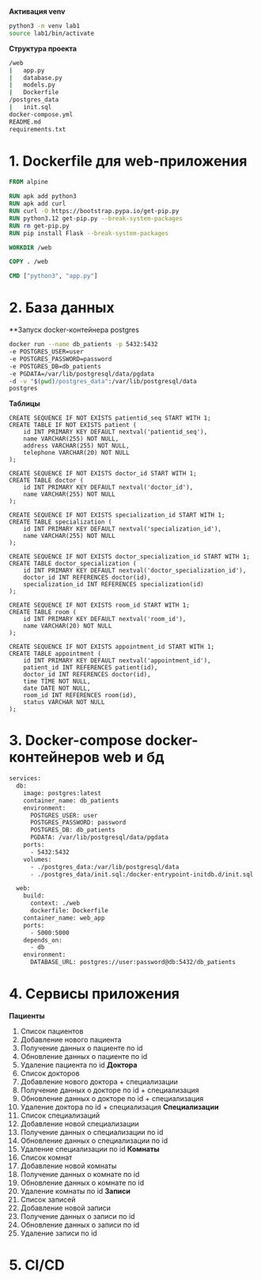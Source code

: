 **Активация venv**
```bash
python3 -m venv lab1
source lab1/bin/activate
```
**Структура проекта**
```bash
/web
|   app.py
|   database.py
|   models.py
|   Dockerfile
/postgres_data
|   init.sql
docker-compose.yml
README.md
requirements.txt
```
# 1. Dockerfile для web-приложения
```Dockerfile
FROM alpine

RUN apk add python3
RUN apk add curl
RUN curl -O https://bootstrap.pypa.io/get-pip.py
RUN python3.12 get-pip.py --break-system-packages
RUN rm get-pip.py
RUN pip install Flask --break-system-packages

WORKDIR /web

COPY . /web

CMD ["python3", "app.py"]
```
# 2. База данных
**Запуск docker-контейнера postgres
```bash
docker run --name db_patients -p 5432:5432    
-e POSTGRES_USER=user    
-e POSTGRES_PASSWORD=password   
-e POSTGRES_DB=db_patients    
-e PGDATA=/var/lib/postgresql/data/pgdata    
-d -v "$(pwd)/postgres_data":/var/lib/postgresql/data 
postgres
```
**Таблицы**
```
CREATE SEQUENCE IF NOT EXISTS patientid_seq START WITH 1;
CREATE TABLE IF NOT EXISTS patient (
    id INT PRIMARY KEY DEFAULT nextval('patientid_seq'),
    name VARCHAR(255) NOT NULL,
    address VARCHAR(255) NOT NULL,
    telephone VARCHAR(20) NOT NULL
);

CREATE SEQUENCE IF NOT EXISTS doctor_id START WITH 1;
CREATE TABLE doctor (
    id INT PRIMARY KEY DEFAULT nextval('doctor_id'),
    name VARCHAR(255) NOT NULL
);

CREATE SEQUENCE IF NOT EXISTS specialization_id START WITH 1;
CREATE TABLE specialization (
    id INT PRIMARY KEY DEFAULT nextval('specialization_id'),
    name VARCHAR(255) NOT NULL
);

CREATE SEQUENCE IF NOT EXISTS doctor_specialization_id START WITH 1;
CREATE TABLE doctor_specialization (
    id INT PRIMARY KEY DEFAULT nextval('doctor_specialization_id'),
    doctor_id INT REFERENCES doctor(id),
    specialization_id INT REFERENCES specialization(id)
);

CREATE SEQUENCE IF NOT EXISTS room_id START WITH 1;
CREATE TABLE room (
    id INT PRIMARY KEY DEFAULT nextval('room_id'),
    name VARCHAR(20) NOT NULL
);

CREATE SEQUENCE IF NOT EXISTS appointment_id START WITH 1;
CREATE TABLE appointment ( 
    id INT PRIMARY KEY DEFAULT nextval('appointment_id'),
    patient_id INT REFERENCES patient(id),
    doctor_id INT REFERENCES doctor(id),
    time TIME NOT NULL,
    date DATE NOT NULL,
    room_id INT REFERENCES room(id),
    status VARCHAR NOT NULL
);
```
# 3. Docker-compose docker-контейнеров web и бд
```bash
services:
  db:
    image: postgres:latest
    container_name: db_patients
    environment:
      POSTGRES_USER: user
      POSTGRES_PASSWORD: password
      POSTGRES_DB: db_patients
      PGDATA: /var/lib/postgresql/data/pgdata
    ports:
      - 5432:5432
    volumes:
      - ./postgres_data:/var/lib/postgresql/data
      - ./postgres_data/init.sql:/docker-entrypoint-initdb.d/init.sql  

  web:
    build:
      context: ./web
      dockerfile: Dockerfile
    container_name: web_app
    ports:
      - 5000:5000
    depends_on:
      - db
    environment:
      DATABASE_URL: postgres://user:password@db:5432/db_patients
```
# 4. Сервисы приложения
**Пациенты**
1. Список пациентов
2. Добавление нового пациента
3. Получение данных о пациенте по id
4. Обновление данных о пациенте по id
5. Удаление пациента по id
**Доктора**
6. Список докторов
7. Добавление нового доктора + специализации
8. Получение данных о докторе по id + специализация
9. Обновление данных о докторе по id + специализация
10. Удаление доктора по id + специализация
**Специализации**
11. Список специализаций
12. Добавление новой специализации
13. Получение данных о специализации по id
14. Обновление данных о специализации по id
15. Удаление специализации по id
**Комнаты**
16. Список комнат
17. Добавление новой комнаты
18. Получение данных о комнате по id
19. Обновление данных о комнате по id
20. Удаление комнаты по id
**Записи**
21. Список записей 
22. Добавление новой записи
23. Получение данных о записи по id
24. Обновление данных о записи по id
25. Удаление записи по id

# 5. CI/CD